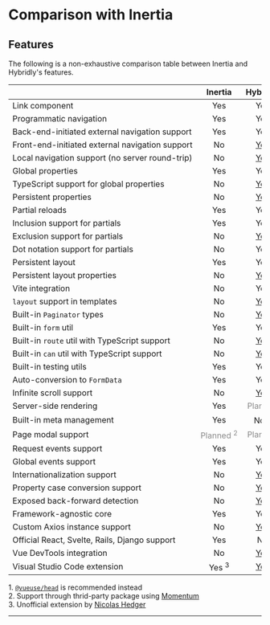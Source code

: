 # Comparison with Inertia

## Features

The following is a non-exhaustive comparison table between Inertia and Hybridly's features.

|                                                 |                      Inertia                      |                       Hybridly                        |
| ----------------------------------------------- | :-----------------------------------------------: | :---------------------------------------------------: |
| Link component                                  |                        Yes                        |                          Yes                          |
| Programmatic navigation                         |                        Yes                        |                          Yes                          |
| Back-end-initiated external navigation support  |                        Yes                        |                          Yes                          |
| Front-end-initiated external navigation support |            <span class="no">No</span>             |        [Yes](../api/router/utils.md#external)         |
| Local navigation support (no server round-trip) |            <span class="no">No</span>             |          [Yes](../api/router/utils.md#local)          |
| Global properties                               |                        Yes                        |                          Yes                          |
| TypeScript support for global properties        |            <span class="no">No</span>             |   [Yes](./global-properties.md#typescript-support)    |
| Persistent properties                           |            <span class="no">No</span>             |           [Yes](./persistent-properties.md)           |
| Partial reloads                                 |                        Yes                        |                          Yes                          |
| Inclusion support for partials                  |                        Yes                        |                          Yes                          |
| Exclusion support for partials                  |            <span class="no">No</span>             |        [Yes](../api/router/options.md#except)         |
| Dot notation support for partials               |            <span class="no">No</span>             |                          Yes                          |
| Persistent layout                               |                        Yes                        |                          Yes                          |
| Persistent layout properties                    |            <span class="no">No</span>             | [Yes](../api/composables/define-layout-properties.md) |
| Vite integration                                |            <span class="no">No</span>             |                          Yes                          |
| `layout` support in templates                   |            <span class="no">No</span>             |             [Yes](../api/vite/layout.md)              |
| Built-in `Paginator` types                      |            <span class="no">No</span>             |            [Yes](./responses.md#overview)             |
| Built-in `form` util                            |                        Yes                        |                          Yes                          |
| Built-in `route` util with TypeScript support   |            <span class="no">No</span>             |             [Yes](../api/utils/route.md)              |
| Built-in `can` util with TypeScript support     |            <span class="no">No</span>             |              [Yes](../api/utils/can.md)               |
| Built-in testing utils                          |                        Yes                        |                          Yes                          |
| Auto-conversion to `FormData`                   |                        Yes                        |                          Yes                          |
| Infinite scroll support                         |            <span class="no">No</span>             |      [Yes](../api/router/options.md#preserveurl)      |
| Server-side rendering                           |                        Yes                        |         <span class="planned">Planned</span>          |
| Built-in meta management                        |                        Yes                        |        <span class="no">No <sup>1</sup></span>        |
| Page modal support                              | <span class="planned">Planned <sup>2</sup></span> |         <span class="planned">Planned</span>          |
| Request events support                          |                        Yes                        |                          Yes                          |
| Global events support                           |                        Yes                        |                          Yes                          |
| Internationalization support                    |            <span class="no">No</span>             |                [Yes](../guide/i18n.md)                |
| Property case conversion support                |            <span class="no">No</span>             |          [Yes](../guide/case-conversion.md)           |
| Exposed back-forward detection                  |            <span class="no">No</span>             |     [Yes](../api/composables/use-back-forward.md)     |
| Framework-agnostic core                         |                        Yes                        |                          Yes                          |
| Custom Axios instance support                   |            <span class="no">No</span>             |   [Yes](../api/utils/initialize-hybridly.md#axios)    |
| Official React, Svelte, Rails, Django support   |                        Yes                        |              <span class="no">No</span>               |
| Vue DevTools integration                        |            <span class="no">No</span>             |                 [Yes](./devtools.md)                  |
| Visual Studio Code extension                    |                 Yes <sup>3</sup>                  |            [Yes](./visual-studio-code.md)             |

<div class="opacity-80">
  1. <a href="https://github.com/vueuse/head"><code>@vueuse/head</code></a> is recommended instead <br />
  2. Support through thrid-party package using <a href="https://github.com/lepikhinb/momentum-modal">Momentum</a> <br />
  3. Unofficial extension by <a href="https://twitter.com/nicolashedger">Nicolas Hedger</a>
</div>

<style>
table a {
  @apply underline decoration-dashed decoration-offset-4;
}

.no {
  @apply font-medium dark:text-red-400/50 text-red-700/50;
}

.planned {
  opacity: .5;
}

tbody > tr > td {
  width: 100%;
  white-space: nowrap;
}
</style>
****
